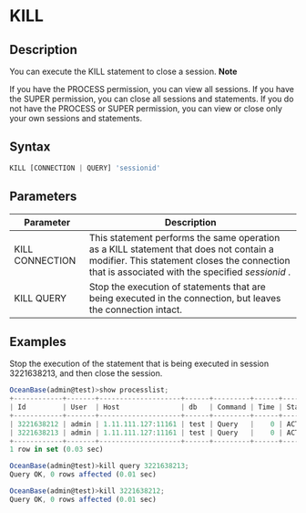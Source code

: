 KILL 
=========================



Description 
--------------------

You can execute the KILL statement to close a session.
**Note**



If you have the PROCESS permission, you can view all sessions. If you have the SUPER permission, you can close all sessions and statements. If you do not have the PROCESS or SUPER permission, you can view or close only your own sessions and statements.

Syntax 
---------------

```javascript
KILL [CONNECTION | QUERY] 'sessionid'
```



Parameters 
-------------------



|  **Parameter**  |                                                                                      **Description**                                                                                      |
|-----------------|-------------------------------------------------------------------------------------------------------------------------------------------------------------------------------------------|
| KILL CONNECTION | This statement performs the same operation as a KILL statement that does not contain a modifier. This statement closes the connection that is associated with the specified *sessionid* . |
| KILL QUERY      | Stop the execution of statements that are being executed in the connection, but leaves the connection intact.                                                                             |



Examples 
-----------------

Stop the execution of the statement that is being executed in session 3221638213, and then close the session.

```javascript
OceanBase(admin@test)>show processlist;
+------------+-------+--------------------+------+---------+------+--------+------------------+
| Id         | User  | Host               | db   | Command | Time | State  | Info             |
+------------+-------+--------------------+------+---------+------+--------+------------------+
| 3221638212 | admin | 1.11.111.127:11161 | test | Query   |    0 | ACTIVE | show processlist |
| 3221638213 | admin | 1.11.111.127:11161 | test | Query   |    0 | ACTIVE | select "abcedfg" |
+------------+-------+--------------------+------+---------+------+--------+------------------+
1 row in set (0.03 sec)

OceanBase(admin@test)>kill query 3221638213;
Query OK, 0 rows affected (0.01 sec)

OceanBase(admin@test)>kill 3221638212;
Query OK, 0 rows affected (0.01 sec)
```



